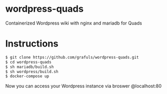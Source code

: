 # wordpress-quads
Containerized Wordpress wiki with nginx and mariadb for Quads

# Instructions
```bash
$ git clone https://github.com/grafuls/wordpress-quads.git
$ cd wordpress-quads
$ sh mariadb/build.sh
$ sh wordpress/build.sh
$ docker-compose up
```

Now you can access your Wordpress instance via broswer @localhost:80
